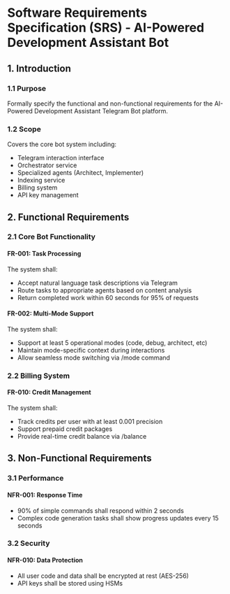 # Software Requirements Specification (SRS) - AI-Powered Development Assistant Bot

## 1. Introduction
### 1.1 Purpose
Formally specify the functional and non-functional requirements for the AI-Powered Development Assistant Telegram Bot platform.

### 1.2 Scope
Covers the core bot system including:
- Telegram interaction interface
- Orchestrator service
- Specialized agents (Architect, Implementer)
- Indexing service
- Billing system
- API key management

## 2. Functional Requirements
### 2.1 Core Bot Functionality
#### FR-001: Task Processing
The system shall:
- Accept natural language task descriptions via Telegram
- Route tasks to appropriate agents based on content analysis
- Return completed work within 60 seconds for 95% of requests

#### FR-002: Multi-Mode Support
The system shall:
- Support at least 5 operational modes (code, debug, architect, etc)
- Maintain mode-specific context during interactions
- Allow seamless mode switching via /mode command

### 2.2 Billing System
#### FR-010: Credit Management
The system shall:
- Track credits per user with at least 0.001 precision
- Support prepaid credit packages
- Provide real-time credit balance via /balance

## 3. Non-Functional Requirements
### 3.1 Performance
#### NFR-001: Response Time
- 90% of simple commands shall respond within 2 seconds
- Complex code generation tasks shall show progress updates every 15 seconds

### 3.2 Security
#### NFR-010: Data Protection
- All user code and data shall be encrypted at rest (AES-256)
- API keys shall be stored using HSMs